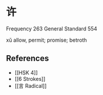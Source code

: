 # 许
Frequency 263
General Standard 554

xǔ
allow, permit; promise; betroth

## References
- [[HSK 4]]
- [[6 Strokes]]
- [[言 Radical]]
